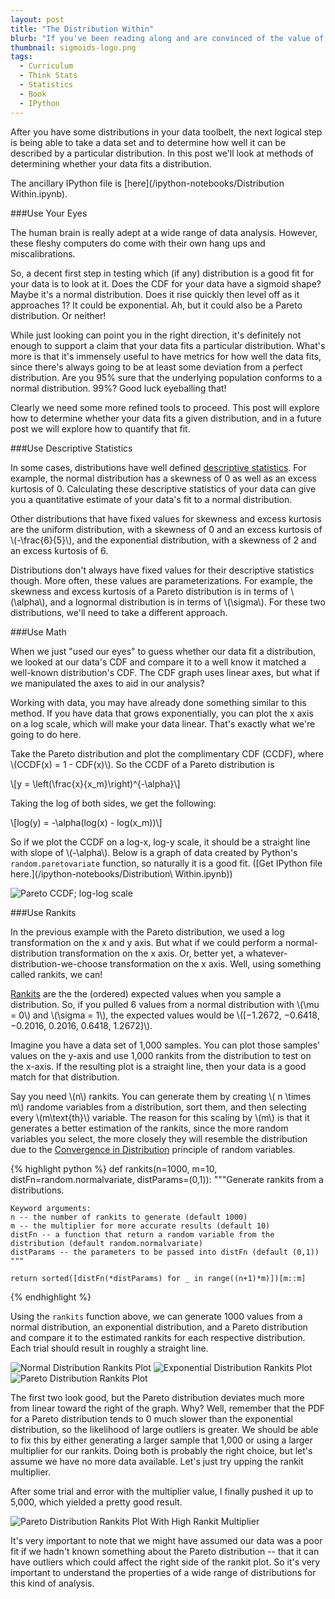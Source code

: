 ```yaml
---
layout: post
title: "The Distribution Within"
blurb: "If you've been reading along and are convinced of the value of modeling your data with a well-defined distribution, then understanding how to know which distribution is a good fit for you data is the important next step."
thumbnail: sigmoids-logo.png
tags: 
  - Curriculum
  - Think Stats
  - Statistics
  - Book
  - IPython
---
```


After you have some distributions in your data toolbelt, the next logical step is being able to take a data set and to determine how well it can be described by a particular distribution. In this post we'll look at methods of determining whether your data fits a distribution.

The ancillary IPython file is [here](/ipython-notebooks/Distribution Within.ipynb).

###Use Your Eyes

The human brain is really adept at a wide range of data analysis. However, these fleshy computers do come with their own hang ups and miscalibrations. 

So, a decent first step in testing which (if any) distribution is a good fit for your data is to look at it. Does the CDF for your data have a sigmoid shape? Maybe it's a normal distribution. Does it rise quickly then level off as it approaches 1? It could be exponential. Ah, but it could also be a Pareto distribution. Or neither!

While just looking can point you in the right direction, it's definitely not enough to support a claim that your data fits a particular distribution. What's more is that it's immensely useful to have metrics for how well the data fits, since there's always going to be at least some deviation from a perfect distribution. Are you 95% sure that the underlying population conforms to a normal distribution. 99%? Good luck eyeballing that!

Clearly we need some more refined tools to proceed. This post will explore how to determine whether your data fits a given distribution, and in a future post we will explore how to quantify that fit.

###Use Descriptive Statistics

In some cases, distributions have well defined [descriptive statistics](http://www.datajourneyman.com/2014/11/06/probability-and-statistics-terms.html#descriptive-statistics). For example, the normal distribution has a skewness of 0 as well as an excess kurtosis of 0. Calculating these descriptive statistics of your data can give you a quantitative estimate of your data's fit to a normal distribution.

Other distributions that have fixed values for skewness and excess kurtosis are the uniform distribution, with a skewness of 0 and an excess kurtosis of \\(-\frac{6}{5}\\), and the exponential distribution, with a skewness of 2 and an excess kurtosis of 6.

Distributions don't always have fixed values for their descriptive statistics though. More often, these values are parameterizations. For example, the skewness and excess kurtosis of a Pareto distribution is in terms of \\(\alpha\\), and a lognormal distribution is in terms of \\(\sigma\\). For these two distributions, we'll need to take a different approach.

###Use Math

When we just "used our eyes" to guess whether our data fit a distribution, we looked at our data's CDF and compare it to a well know it matched a well-known distribution's CDF. The CDF graph uses linear axes, but what if we manipulated the axes to aid in our analysis?

Working with data, you may have already done something similar to this method. If you have data that grows exponentially, you can plot the x axis on a log scale, which will make your data linear. That's exactly what we're going to do here.

Take the Pareto distribution and plot the complimentary CDF (CCDF), where \\(CCDF(x) = 1 - CDF(x)\\). So the CCDF of a Pareto distribution is 

\\[y = \left(\frac{x}{x_m}\right)^{-\alpha}\\]

Taking the log of both sides, we get the following:

\\[log(y) = -\alpha(log(x) - log(x_m))\\]

So if we plot the CCDF on a log-x, log-y scale, it should be a straight line with slope of \\(-\alpha\\). Below is a graph of data created by Python's ```random.paretovariate``` function, so naturally it is a good fit. ([Get IPython file here.](/ipython-notebooks/Distribution\ Within.ipynb))

![Pareto CCDF; log-log scale](/img/pareto-dist-test.png)

###Use Rankits

In the previous example with the Pareto distribution, we used a log transformation on the x and y axis. But what if we could perform a normal-distribution transformation on the x axis. Or, better yet, a whatever-distribution-we-choose transformation on the x axis. Well, using something called rankits, we can!

[Rankits](http://en.wikipedia.org/wiki/Rankit) are the the (ordered) expected values when you sample a distribution. So, if you pulled 6 values from a normal distribution with \\(\mu = 0\\) and \\(\sigma = 1\\), the expected values would be \\([−1.2672, −0.6418, −0.2016, 0.2016, 0.6418, 1.2672]\\).

Imagine you have a data set of 1,000 samples. You can plot those samples' values on the y-axis and use 1,000 rankits from the distribution to test on the x-axis. If the resulting plot is a straight line, then your data is a good match for that distribution.

Say you need \\(n\\) rankits. You can generate them by creating \\( n \times m\\) randome variables from a distribution, sort them, and then selecting every \\(m\text{th}\\) variable. The reason for this scaling by \\(m\\) is that it generates a better estimation of the rankits, since the more random variables you select, the more closely they will resemble the distribution due to the [Convergence in Distribution](http://www.math.uah.edu/stat/dist/Convergence.html) principle of random variables.

{% highlight python %}
def rankits(n=1000, m=10, distFn=random.normalvariate, distParams=(0,1)):
    """Generate rankits from a distributions.

    Keyword arguments:
    n -- the number of rankits to generate (default 1000)
    m -- the multiplier for more accurate results (default 10)
    distFn -- a function that return a random variable from the distribution (default random.normalvariate)
    distParams -- the parameters to be passed into distFn (default (0,1))
    """
    
    return sorted([distFn(*distParams) for _ in range((n+1)*m)])[m::m]
{% endhighlight %}

Using the ```rankits``` function above, we can generate 1000 values from a normal distribution, an exponential distribution, and a Pareto distribution and compare it to the estimated rankits for each respective distribution. Each trial should result in roughly a straight line.

![Normal Distribution Rankits Plot](/img/rankits-normal.png)
![Exponential Distribution Rankits Plot](/img/rankits-exp.png)
![Pareto Distribution Rankits Plot](/img/rankits-pareto.png)

The first two look good, but the Pareto distribution deviates much more from linear toward the right of the graph. Why? Well, remember that the PDF for a Pareto distribution tends to 0 much slower than the exponential distribution, so the likelihood of large outliers is greater. We should be able to fix this by either generating a larger sample that 1,000 or using a larger multiplier for our rankits. Doing both is probably the right choice, but let's assume we have no more data available. Let's just try upping the rankit multiplier.

After some trial and error with the multiplier value, I finally pushed it up to 5,000, which yielded a pretty good result. 

![Pareto Distribution Rankits Plot With High Rankit Multiplier](/img/rankits-pareto-good.png)

It's very important to note that we might have assumed our data was a poor fit if we hadn't known something about the Pareto distribution -- that it can have outliers which could affect the right side of the rankit plot. So it's very important to understand the properties of a wide range of distributions for this kind of analysis.

